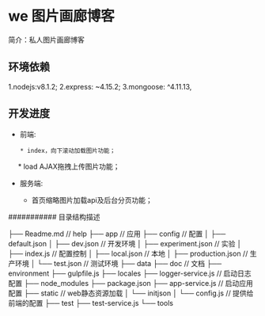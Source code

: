  # we 图片画廊博客

简介：私人图片画廊博客

## 环境依赖
1.nodejs:v8.1.2; 
2.express: ~4.15.2;
3.mongoose: ^4.11.13, 

## 开发进度
* 前端:  

      * index，向下滚动加载图片功能；
      * load AJAX拖拽上传图片功能；  
       
*  服务端:  

     * 首页缩略图片加载api及后台分页功能；

########### 目录结构描述

├── Readme.md                   // help
├── app                         // 应用
├── config                      // 配置
│   ├── default.json
│   ├── dev.json                // 开发环境
│   ├── experiment.json         // 实验
│   ├── index.js                // 配置控制
│   ├── local.json              // 本地
│   ├── production.json         // 生产环境
│   └── test.json               // 测试环境
├── data
├── doc                         // 文档
├── environment
├── gulpfile.js
├── locales
├── logger-service.js           // 启动日志配置
├── node_modules
├── package.json
├── app-service.js              // 启动应用配置
├── static                      // web静态资源加载
│   └── initjson
│   	└── config.js 		// 提供给前端的配置
├── test
├── test-service.js
└── tools
```
